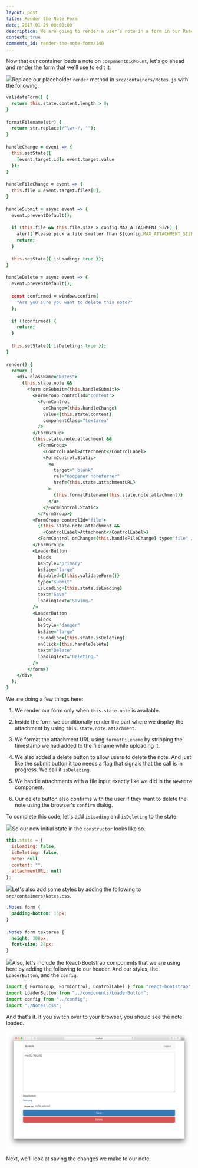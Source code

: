 ```yaml
---
layout: post
title: Render the Note Form
date: 2017-01-29 00:00:00
description: We are going to render a user’s note in a form in our React.js app. To render the form fields, we’ll use React-Bootstrap’s FormGroup and FormControl components.
context: true
comments_id: render-the-note-form/140
---
```


Now that our container loads a note on `componentDidMount`, let's go ahead and render the form that we'll use to edit it.

<img class="code-marker" src="/assets/s.png" />Replace our placeholder `render` method in `src/containers/Notes.js` with the following.

``` coffee
validateForm() {
  return this.state.content.length > 0;
}

formatFilename(str) {
  return str.replace(/^\w+-/, "");
}

handleChange = event => {
  this.setState({
    [event.target.id]: event.target.value
  });
}

handleFileChange = event => {
  this.file = event.target.files[0];
}

handleSubmit = async event => {
  event.preventDefault();

  if (this.file && this.file.size > config.MAX_ATTACHMENT_SIZE) {
    alert(`Please pick a file smaller than ${config.MAX_ATTACHMENT_SIZE/1000000} MB.`);
    return;
  }

  this.setState({ isLoading: true });
}

handleDelete = async event => {
  event.preventDefault();

  const confirmed = window.confirm(
    "Are you sure you want to delete this note?"
  );

  if (!confirmed) {
    return;
  }

  this.setState({ isDeleting: true });
}

render() {
  return (
    <div className="Notes">
      {this.state.note &&
        <form onSubmit={this.handleSubmit}>
          <FormGroup controlId="content">
            <FormControl
              onChange={this.handleChange}
              value={this.state.content}
              componentClass="textarea"
            />
          </FormGroup>
          {this.state.note.attachment &&
            <FormGroup>
              <ControlLabel>Attachment</ControlLabel>
              <FormControl.Static>
                <a
                  target="_blank"
                  rel="noopener noreferrer"
                  href={this.state.attachmentURL}
                >
                  {this.formatFilename(this.state.note.attachment)}
                </a>
              </FormControl.Static>
            </FormGroup>}
          <FormGroup controlId="file">
            {!this.state.note.attachment &&
              <ControlLabel>Attachment</ControlLabel>}
            <FormControl onChange={this.handleFileChange} type="file" />
          </FormGroup>
          <LoaderButton
            block
            bsStyle="primary"
            bsSize="large"
            disabled={!this.validateForm()}
            type="submit"
            isLoading={this.state.isLoading}
            text="Save"
            loadingText="Saving…"
          />
          <LoaderButton
            block
            bsStyle="danger"
            bsSize="large"
            isLoading={this.state.isDeleting}
            onClick={this.handleDelete}
            text="Delete"
            loadingText="Deleting…"
          />
        </form>}
    </div>
  );
}
```

We are doing a few things here:

1. We render our form only when `this.state.note` is available.

2. Inside the form we conditionally render the part where we display the attachment by using `this.state.note.attachment`.

3. We format the attachment URL using `formatFilename` by stripping the timestamp we had added to the filename while uploading it.

4. We also added a delete button to allow users to delete the note. And just like the submit button it too needs a flag that signals that the call is in progress. We call it `isDeleting`.

5. We handle attachments with a file input exactly like we did in the `NewNote` component.

6. Our delete button also confirms with the user if they want to delete the note using the browser's `confirm` dialog.

To complete this code, let's add `isLoading` and `isDeleting` to the state.

<img class="code-marker" src="/assets/s.png" />So our new initial state in the `constructor` looks like so.

``` javascript
this.state = {
  isLoading: false,
  isDeleting: false,
  note: null,
  content: "",
  attachmentURL: null
};
```

<img class="code-marker" src="/assets/s.png" />Let's also add some styles by adding the following to `src/containers/Notes.css`.

``` css
.Notes form {
  padding-bottom: 15px;
}

.Notes form textarea {
  height: 300px;
  font-size: 24px;
}
```

<img class="code-marker" src="/assets/s.png" />Also, let's include the React-Bootstrap components that we are using here by adding the following to our header. And our styles, the `LoaderButton`, and the `config`.

``` javascript
import { FormGroup, FormControl, ControlLabel } from "react-bootstrap";
import LoaderButton from "../components/LoaderButton";
import config from "../config";
import "./Notes.css";
```

And that's it. If you switch over to your browser, you should see the note loaded.

![Notes page loaded screenshot](/assets/notes-page-loaded.png)

Next, we'll look at saving the changes we make to our note.
